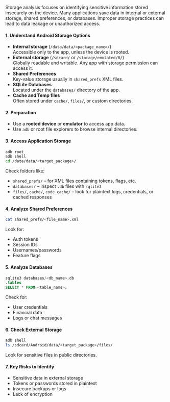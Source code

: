 Storage analysis focuses on identifying sensitive information stored insecurely on the device. Many applications save data in internal or external storage, shared preferences, or databases. Improper storage practices can lead to data leakage or unauthorized access.

#### 1. Understand Android Storage Options

- **Internal storage** (`/data/data/<package_name>/`)  
    Accessible only to the app, unless the device is rooted.
- **External storage** (`/sdcard/` or `/storage/emulated/0/`)  
    Globally readable and writable. Any app with storage permission can access it.
- **Shared Preferences**  
    Key-value storage usually in `shared_prefs` XML files.
- **SQLite Databases**  
    Located under the `databases/` directory of the app.
- **Cache and Temp files**  
    Often stored under `cache/`, `files/`, or custom directories.

#### 2. Preparation

- Use a **rooted device** or **emulator** to access app data.
- Use `adb` or root file explorers to browse internal directories.

#### 3. Access Application Storage
```bash
adb root
adb shell
cd /data/data/<target_package>/
```
Check folders like:

- `shared_prefs/` – for XML files containing tokens, flags, etc.
- `databases/` – inspect `.db` files with `sqlite3`
- `files/`, `cache/`, `code_cache/` – look for plaintext logs, credentials, or cached responses

#### 4. Analyze Shared Preferences
```bash
cat shared_prefs/<file_name>.xml
```
Look for:

- Auth tokens
- Session IDs
- Usernames/passwords
- Feature flags

#### 5. Analyze Databases
```sql
sqlite3 databases/<db_name>.db
.tables
SELECT * FROM <table_name>;
```
Check for:

- User credentials
- Financial data
- Logs or chat messages

#### 6. Check External Storage
```bash
adb shell
ls /sdcard/Android/data/<target_package>/files/
```
Look for sensitive files in public directories.

#### 7. Key Risks to Identify

- Sensitive data in external storage
- Tokens or passwords stored in plaintext
- Insecure backups or logs
- Lack of encryption